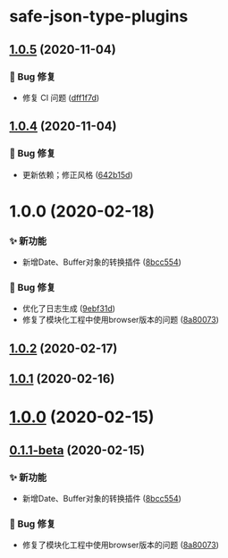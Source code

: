 # safe-json-type-plugins

## [1.0.5](https://github.com/CaoMeiYouRen/safe-json-type-plugins/compare/v1.0.4...v1.0.5) (2020-11-04)


### 🐛 Bug 修复

* 修复 CI 问题 ([dff1f7d](https://github.com/CaoMeiYouRen/safe-json-type-plugins/commit/dff1f7d))

## [1.0.4](https://github.com/CaoMeiYouRen/safe-json-type-plugins/compare/v1.0.3...v1.0.4) (2020-11-04)


### 🐛 Bug 修复

* 更新依赖；修正风格 ([642b15d](https://github.com/CaoMeiYouRen/safe-json-type-plugins/commit/642b15d))

# 1.0.0 (2020-02-18)


### ✨ 新功能

* 新增Date、Buffer对象的转换插件 ([8bcc554](https://github.com/CaoMeiYouRen/safe-json-type-plugins/commit/8bcc554))


### 🐛 Bug 修复

* 优化了日志生成 ([9ebf31d](https://github.com/CaoMeiYouRen/safe-json-type-plugins/commit/9ebf31d))
* 修复了模块化工程中使用browser版本的问题 ([8a80073](https://github.com/CaoMeiYouRen/safe-json-type-plugins/commit/8a80073))

## [1.0.2](https://github.com/CaoMeiYouRen/safe-json-type-plugins/compare/v1.0.1...v1.0.2) (2020-02-17)



## [1.0.1](https://github.com/CaoMeiYouRen/safe-json-type-plugins/compare/v1.0.0...v1.0.1) (2020-02-16)



# [1.0.0](https://github.com/CaoMeiYouRen/safe-json-type-plugins/compare/v0.1.1-beta...v1.0.0) (2020-02-15)



## [0.1.1-beta](https://github.com/CaoMeiYouRen/safe-json-type-plugins/compare/8bcc554...v0.1.1-beta) (2020-02-15)


### ✨ 新功能

* 新增Date、Buffer对象的转换插件 ([8bcc554](https://github.com/CaoMeiYouRen/safe-json-type-plugins/commit/8bcc554))


### 🐛 Bug 修复

* 修复了模块化工程中使用browser版本的问题 ([8a80073](https://github.com/CaoMeiYouRen/safe-json-type-plugins/commit/8a80073))
